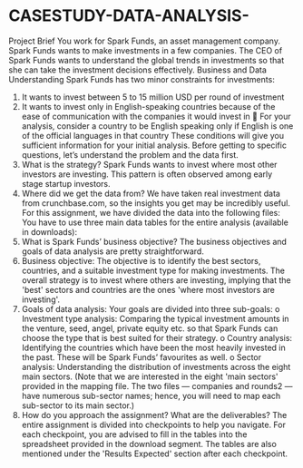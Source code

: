 # CASESTUDY-DATA-ANALYSIS-
Project Brief
You work for Spark Funds, an asset management company. Spark Funds wants to make
investments in a few companies. The CEO of Spark Funds wants to understand the global trends
in investments so that she can take the investment decisions effectively.
Business and Data Understanding
Spark Funds has two minor constraints for investments:
1. It wants to invest between 5 to 15 million USD per round of investment
2. It wants to invest only in English-speaking countries because of the ease of
communication with the companies it would invest in
 For your analysis, consider a country to be English speaking only if English is one of the
official languages in that country
These conditions will give you sufficient information for your initial analysis. Before getting to
specific questions, let’s understand the problem and the data first.
1. What is the strategy?
Spark Funds wants to invest where most other investors are investing. This pattern is often
observed among early stage startup investors.
2. Where did we get the data from?
We have taken real investment data from crunchbase.com, so the insights you get may be
incredibly useful. For this assignment, we have divided the data into the following files:
You have to use three main data tables for the entire analysis (available in downloads):
3. What is Spark Funds’ business objective?
The business objectives and goals of data analysis are pretty straightforward.
1. Business objective: The objective is to identify the best sectors, countries, and a suitable
investment type for making investments. The overall strategy is to invest where others are
investing, implying that the 'best' sectors and countries are the ones 'where most
investors are investing'.
2. Goals of data analysis: Your goals are divided into three sub-goals:
o Investment type analysis: Comparing the typical investment amounts in the
venture, seed, angel, private equity etc. so that Spark Funds can choose the type
that is best suited for their strategy.
o Country analysis: Identifying the countries which have been the most heavily
invested in the past. These will be Spark Funds’ favourites as well.
o Sector analysis: Understanding the distribution of investments across the eight
main sectors. (Note that we are interested in the eight 'main sectors' provided in
the mapping file. The two files — companies and rounds2 — have numerous
sub-sector names; hence, you will need to map each sub-sector to its main sector.)
4. How do you approach the assignment? What are the deliverables?
The entire assignment is divided into checkpoints to help you navigate. For each checkpoint, you
are advised to fill in the tables into the spreadsheet provided in the download segment. The tables
are also mentioned under the 'Results Expected' section after each checkpoint.
